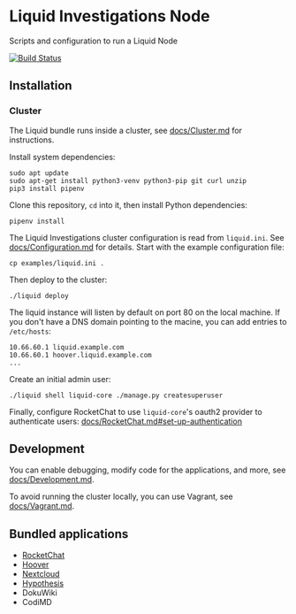 # Liquid Investigations Node

Scripts and configuration to run a Liquid Node

[![Build Status](https://jenkins.liquiddemo.org/api/badges/liquidinvestigations/node/status.svg)](https://jenkins.liquiddemo.org/liquidinvestigations/node)


## Installation

### Cluster

The Liquid bundle runs inside a cluster, see [docs/Cluster.md](docs/Cluster.md)
for instructions.

Install system dependencies:

```shell
sudo apt update
sudo apt-get install python3-venv python3-pip git curl unzip
pip3 install pipenv
```

Clone this repository, `cd` into it, then install Python dependencies:

```shell
pipenv install
```

The Liquid Investigations cluster configuration is read from `liquid.ini`. See
[docs/Configuration.md](docs/Configuration.md) for details. Start with the
example configuration file:

```shell
cp examples/liquid.ini .
```

Then deploy to the cluster:

```shell
./liquid deploy
```

The liquid instance will listen by default on port 80 on the local machine. If
you don't have a DNS domain pointing to the macine, you can add entries to
`/etc/hosts`:

```
10.66.60.1 liquid.example.com
10.66.60.1 hoover.liquid.example.com
...
```

Create an initial admin user:
```shell
./liquid shell liquid-core ./manage.py createsuperuser
```

Finally, configure RocketChat to use `liquid-core`'s oauth2 provider to
authenticate users:
[docs/RocketChat.md#set-up-authentication](docs/RocketChat.md#set-up-authentication)


## Development
You can enable debugging, modify code for the applications, and more, see
[docs/Development.md](docs/Development.md).

To avoid running the cluster locally, you can use Vagrant, see
[docs/Vagrant.md](docs/Vagrant.md).


## Bundled applications
* [RocketChat](docs/RocketChat.md)
* [Hoover](docs/Hoover.md)
* [Nextcloud](docs/Nextcloud.md)
* [Hypothesis](docs/Hypothesis.md)
* DokuWiki
* CodiMD
